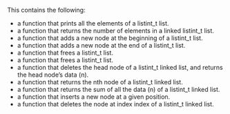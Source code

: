 This contains the following:
- a function that prints all the elements of a listint_t list.
- a function that returns the number of elements in a linked listint_t list.
- a function that adds a new node at the beginning of a listint_t list.
- a function that adds a new node at the end of a listint_t list.
- a function that frees a listint_t list.
- a function that frees a listint_t list.
- a function that deletes the head node of a listint_t linked list, and returns the head node’s data (n).
- a function that returns the nth node of a listint_t linked list.
- a function that returns the sum of all the data (n) of a listint_t linked list.
- a function that inserts a new node at a given position.
- a function that deletes the node at index index of a listint_t linked list.
